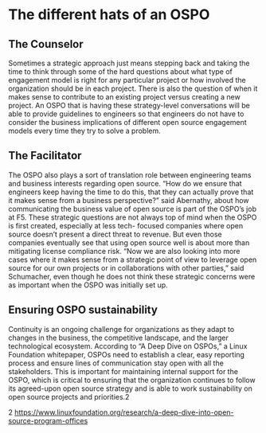 # The different hats of an OSPO
## The Counselor

Sometimes a strategic approach just means stepping back and taking the time to think through some of the hard questions about what type of engagement model is right for any particular project or how involved the organization should be in each project. There is also the question of when it makes sense to contribute to an existing project versus creating a new project. An OSPO that is having these strategy-level conversations will be able to provide guidelines to engineers so
that engineers do not have to consider the business implications of different open source engagement models every time they try to solve a problem.

## The Facilitator

The OSPO also plays a sort of translation role between engineering teams and business interests regarding open source. “How do we ensure that engineers keep having the time to do this, that they can actually prove that it makes sense from a business perspective?” said Abernathy, about how communicating the business value of open source is part of the OSPO’s job at F5.
These strategic questions are not always top of mind when the OSPO is first created, especially at less tech- focused companies where open source doesn’t present a direct threat to revenue. But even those companies eventually see that using open source well is about more than mitigating license compliance risk. “Now we are also looking into more cases where it makes sense
from a strategic point of view to leverage open source for our own projects or in collaborations with other parties,” said Schumacher, even though he does not think these strategic concerns were as important when the OSPO was initially set up.

## Ensuring OSPO sustainability
Continuity is an ongoing challenge for organizations as they adapt to changes in the business, the competitive landscape, and the larger technological ecosystem. According to “A Deep Dive on OSPOs,” a Linux Foundation
whitepaper, OSPOs need to establish a clear, easy reporting process and ensure lines of communication stay open with all the stakeholders. This is important for maintaining internal support for the OSPO, which is critical to ensuring that the organization continues to follow its agreed-upon open source strategy and is able to work sustainability on open source projects and priorities.2

2 https://www.linuxfoundation.org/research/a-deep-dive-into-open-source-program-offices
